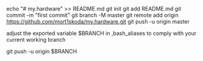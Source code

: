 echo "# my.hardware" >> README.md
git init
git add README.md
git commit -m "first commit"
git branch -M master
git remote add origin https://github.com/mort1skoda/my.hardware.git
git push -u origin master


adjust the exported variable $BRANCH in ,bash_aliases
to comply with your current working branch

git push -u origin $BRANCH


